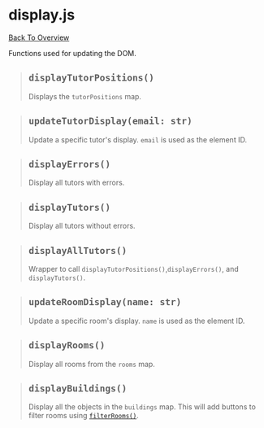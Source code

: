 # display.js
[Back To Overview](../overview.md)

Functions used for updating the DOM.

> ## `displayTutorPositions()`
> Displays the `tutorPositions` map.

> ## `updateTutorDisplay(email: str)`
> Update a specific tutor's display. `email` is used as the element ID.

> ## `displayErrors()`
> Display all tutors with errors.

> ## `displayTutors()`
> Display all tutors without errors.

> ## `displayAllTutors()`
> Wrapper to call `displayTutorPositions()`,`displayErrors()`, and `displayTutors()`.

> ## `updateRoomDisplay(name: str)`
> Update a specific room's display. `name` is used as the element ID.

> ## `displayRooms()`
> Display all rooms from the `rooms` map.

> ## `displayBuildings()`
> Display all the objects in the `buildings` map. This will add buttons to filter rooms using [`filterRooms()`](../buttons/filter.md#filterroomsbuilding-str).